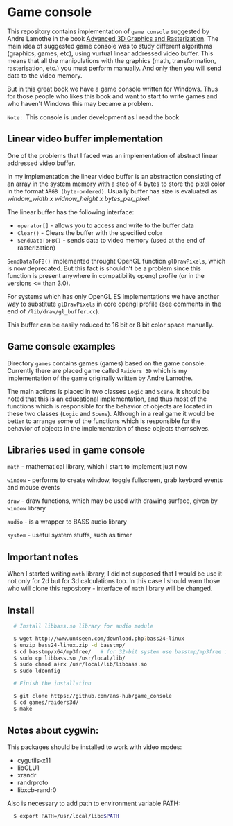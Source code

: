 # Game console

This repository contains implementation of `game console` suggested by Andre Lamothe in the book [Advanced 3D Graphics and Rasterization](http://a.co/6XNNYrD). The main idea of suggested game console was to study different algorithms (graphics, games, etc), using vurtual linear addressed video buffer. This means that all the manipulations with the graphics (math, transformation, rasterisation, etc.) you must perform manually. And only then you will send data to the video memory.

But in this great book we have a game console written for Windows. Thus for those people who likes this book and want to start to write games and who haven't Windows this may became a problem.

`Note: `This console is under development as I read the book

## Linear video buffer implementation

One of the problems that I faced was an implementation of abstract linear addressed video buffer.

In my implementation the linear video buffer is an abstraction consisting of an array in the system memory with a step of 4 bytes to store the pixel color in the format `ARGB (byte-ordered)`. Usually buffer has size is evaluated as *window_width x widnow_height x bytes_per_pixel*.

The linear buffer has the following interface:
- `operator[]` - allows you to access and write to the buffer data
- `Clear()` - Clears the buffer with the specified color
- `SendDataToFB()` - sends data to video memory (used at the end of rasterization)

`SendDataToFB()` implemented throught OpenGL function `glDrawPixels`, which is now deprecated. But this fact is shouldn't be a problem since this function is present anywhere in compatibility opengl profile (or in the versions <= than 3.0).

For systems which has only OpenGL ES implementations we have another way to substitute `glDrawPixels` in core opengl profile (see comments in the end of `/lib/draw/gl_buffer.cc`).

This buffer can be easily reduced to 16 bit or 8 bit color space manually.

## Game console examples

Directory `games` contains games (games) based on the game console. Currently there are placed game called `Raiders 3D` which is my implementation of the game originally written by Andre Lamothe.

The main actions is placed in two classes `Logic` and `Scene`. It should be noted that this is an educational implementation, and thus most of the functions which is responsible for the behavior of objects are located in these two classes (`Logic` and `Scene`). Although in a real game it would be better to arrange some of the functions which is responsible for the behavior of objects in the implementation of these objects themselves.

## Libraries used in game console

`math` - mathematical library, which I start to implement just now

`window` - performs to create window, toggle fullscreen, grab keybord events and mouse events

`draw` - draw functions, which may be used with drawing surface, given by `window` library

`audio` - is a wrapper to BASS audio library

`system` - useful system stuffs, such as timer

## Important notes

When I started writing `math` library, I did not supposed that I would be use it not only for 2d but for 3d calculations too. In this case I should warn those who will clone this repository - interface of `math` library will be changed.

## Install

```bash
  # Install libbass.so library for audio module

  $ wget http://www.un4seen.com/download.php?bass24-linux
  $ unzip bass24-linux.zip -d basstmp/
  $ cd basstmp/x64/mp3free/   # for 32-bit system use basstmp/mp3free instead
  $ sudo cp libbass.so /usr/local/lib/
  $ sudo chmod a+rx /usr/local/lib/libbass.so 
  $ sudo ldconfig

  # Finish the installation

  $ git clone https://github.com/ans-hub/game_console
  $ cd games/raiders3d/
  $ make
```

## Notes about cygwin:

This packages should be installed to work with video modes:

* cygutils-x11
* libGLU1
* xrandr
* randrproto
* libxcb-randr0

Also is necessary to add path to environment variable PATH:
```bash
  $ export PATH=/usr/local/lib:$PATH
```
